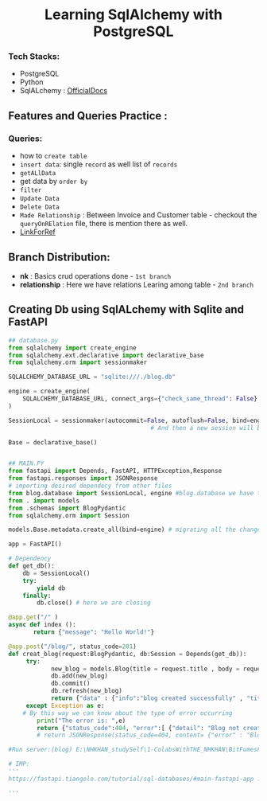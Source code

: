 # <h1 align="center"> Learning SqlAlchemy with PostgreSQL </h1>
### Tech Stacks:
- PostgreSQL
- Python
- SqlALchemy : [OfficialDocs](https://docs.sqlalchemy.org/en/14/orm/query.html)

## Features and Queries Practice :
### Queries: 
- how to `create table`
- `insert data`: single `record` as well list of `records`
- `getALlData`
- get data by `order by`
- `filter`
- `Update Data`
- `Delete Data`
- `Made Relationship` : Between Invoice and Customer table - checkout the `queryOnRElation` file, there is mention there as well.
- [LinkForRef](https://www.tutorialspoint.com/sqlalchemy/sqlalchemy_orm_working_with_joins.htm)

## Branch Distribution:
- **nk** : Basics crud operations done - `1st branch`
- **relationship** : Here we have relations Learing among table - `2nd branch` 


## Creating Db using SqlALchemy with Sqlite and FastAPI
```python
## database.py
from sqlalchemy import create_engine
from sqlalchemy.ext.declarative import declarative_base
from sqlalchemy.orm import sessionmaker

SQLALCHEMY_DATABASE_URL = "sqlite:///./blog.db"

engine = create_engine(
    SQLALCHEMY_DATABASE_URL, connect_args={"check_same_thread": False} #connect_args={"check_same_thread": False}: is needed only for SQLite. It's not needed for other databases.
)

SessionLocal = sessionmaker(autocommit=False, autoflush=False, bind=engine)  # We need to have an independent database session/connection (SessionLocal) per request, use the same session through all the request and then close it after the request is finished.
                                        # And then a new session will be created for the next request.

Base = declarative_base()


## MAIN.PY
from fastapi import Depends, FastAPI, HTTPException,Response
from fastapi.responses import JSONResponse
# importing desired dependecy from other files
from blog.database import SessionLocal, engine #blog.database we have to provide project directgory/ package (that's y init inside the blog directory)
from . import models
from .schemas import BlogPydantic
from sqlalchemy.orm import Session

models.Base.metadata.create_all(bind=engine) # migrating all the changes. If table is not there then create a new one and if there then it wont  create 

app = FastAPI()

# Dependency
def get_db():
    db = SessionLocal()
    try:
        yield db
    finally:
        db.close() # here we are closing

@app.get("/" )
async def index ():
       return {"message": "Hello World!"}

@app.post("/blog/", status_code=201)
def creat_blog(request:BlogPydantic, db:Session = Depends(get_db)):
     try:
            new_blog = models.Blog(title = request.title , body = request.body)
            db.add(new_blog)
            db.commit()
            db.refresh(new_blog)
            return {"data" : {"info":"blog created successfully" , "title" : request.title , "body":request} }
     except Exception as e:
    # By this way we can know about the type of error occurring
        print("The error is: ",e)
        return {"status_code":404, "error":[ {"detail": "Blog not created"} , {"errorDetail" : f"The error is: {e}"} ] }
        # return JSONResponse(status_code=404, content= {"error" : "Blog cannot be created", "errorDetail" : f"The error is: {e}", }) also working

#Run server:(blog) E:\NHKHAN_studySelf\1-ColabsWithTHE_NHKHAN\BitFumesFastAPi>uvicorn blog.main:app 

# IMP:
'''
https://fastapi.tiangolo.com/tutorial/sql-databases/#main-fastapi-app : scroll for this - Create a dependency

'''

```
